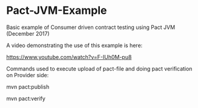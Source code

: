 # Pact-JVM-Example
Basic example of Consumer driven contract testing using Pact JVM (December 2017)

A video demonstrating the use of this example is here: 

https://www.youtube.com/watch?v=F-IUh0M-pu8

Commands used to execute upload of pact-file and doing pact verification on Provider side: 

mvn pact:publish

mvn pact:verify
